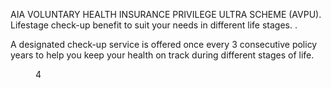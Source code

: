 AIA VOLUNTARY HEALTH INSURANCE PRIVILEGE ULTRA SCHEME (AVPU). Lifestage check-up benefit to suit your needs in different life stages. . 

A designated check-up service is offered once every
3 consecutive policy years to help you keep your health on track
during different stages of life.  
<figure>  
4  
</figure>